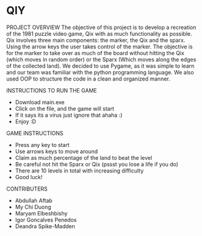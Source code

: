 # QIY

PROJECT OVERVIEW
The objective of this project is to develop a recreation of the 1981 puzzle video game, Qix with as much functionality as possible. Qix involves three main components: the marker, the Qix and the sparx. Using the arrow keys the user takes control of the marker. The objective is for the marker to take over as much of the board without hitting the Qix (which moves in random order) or the Sparx (Which moves along the edges of the collected land). We decided to use Pygame, as it was simple to learn and our team was familiar with the python programming language. We also used OOP to structure the code in a clean and organized manner.

INSTRUCTIONS TO RUN THE GAME
* Download main.exe
* Click on the file, and the game will start 
* If it says its a virus just ignore that ahaha :)
* Enjoy :D

GAME INSTRUCTIONS
* Press any key to start
* Use arrows keys to move around
* Claim as much percentage of the land to beat the level 
* Be careful not hit the Sparx or Qix (pssst you lose a life if you do)
* There are 10 levels in total with increasing difficulty
* Good luck!

CONTRIBUTERS
* Abdullah Aftab
* My Chi Duong
* Maryam Elbeshbishy 
* Igor Goncalves Penedos
* Deandra Spike-Madden
